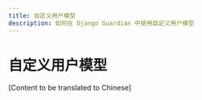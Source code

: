 ```yaml
---
title: 自定义用户模型
description: 如何在 Django Guardian 中使用自定义用户模型
---
```


# 自定义用户模型

[Content to be translated to Chinese]

<!-- This page content will be translated from the main English userguide/custom-user-model.md -->
